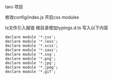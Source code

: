 taro 项目

修改config/index.js
开启css modules

ts文件引入报错
根目录增加typings.d.ts
写入以下内容

```
declare module '*.css';
declare module '*.less';
declare module '*.scss';
declare module '*.sass';
declare module '*.svg';
declare module '*.png';
declare module '*.jpg';
declare module '*.jpeg';
declare module '*.gif';
```